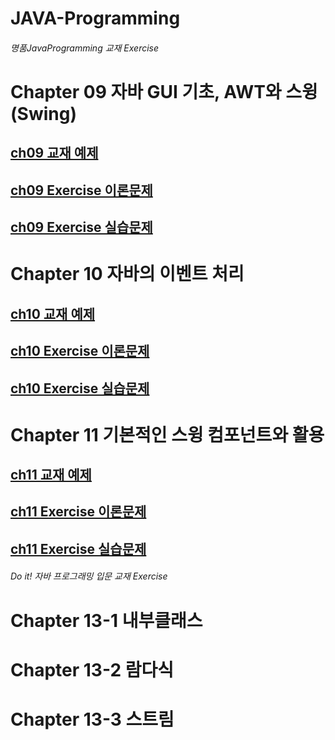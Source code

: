 # JAVA-Programming
###### 명품JavaProgramming 교재 Exercise

# Chapter 09 자바 GUI 기초, AWT와 스윙(Swing)
## [ch09 교재 예제](./src/textbook/ch09/swing)
## [ch09 Exercise 이론문제](./src/textbook/ch09/exercise/이론문제)
## [ch09 Exercise 실습문제](./src/textbook/ch09/exercise/실습문제)

# Chapter 10 자바의 이벤트 처리
## [ch10 교재 예제](./src/textbook/ch10/event)
## [ch10 Exercise 이론문제](./src/textbook/ch10/exercise/이론문제)
## [ch10 Exercise 실습문제](./src/textbook/ch10/exercise/실습문제)

# Chapter 11 기본적인 스윙 컴포넌트와 활용
## [ch11 교재 예제](./src/textbook/ch11/swing)
## [ch11 Exercise 이론문제](./src/textbook/ch11/exercise/이론문제)
## [ch11 Exercise 실습문제](./src/textbook/ch11/exercise/실습문제)

###### Do it! 자바 프로그래밍 입문 교재 Exercise

# Chapter 13-1 내부클래스


# Chapter 13-2 람다식
# Chapter 13-3 스트림
